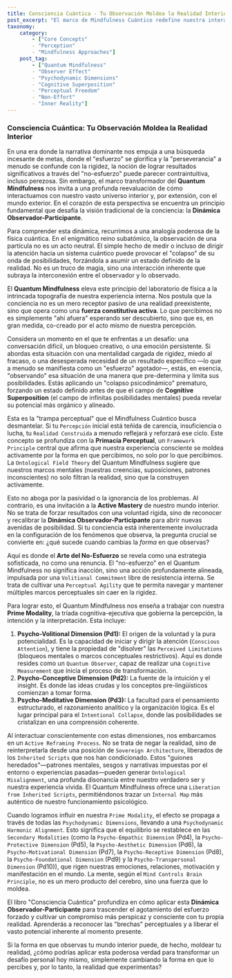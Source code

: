 ```yaml
---
title: Consciencia Cuántica - Tu Observación Moldea la Realidad Interior
post_excerpt: "El marco de Mindfulness Cuántico redefine nuestra interacción con la realidad interna, pasando de un rol pasivo a uno activo y co-creador. Este artículo explora cómo nuestra 'observación consciente' y la 'dinámica observador-participante' pueden 'colapsar' el potencial mental, liberándonos del esfuerzo forzado y cultivando una 'maestría activa' sobre nuestra experiencia interna."
taxonomy:
    category:
        - ["Core Concepts"
        - "Perception"
        - "Mindfulness Approaches"]
    post_tag:
        - ["Quantum Mindfulness"
        - "Observer Effect"
        - "Psychodynamic Dimensions"
        - "Cognitive Superposition"
        - "Perceptual Freedom"
        - "Non-Effort"
        - "Inner Reality"]
---
```

### Consciencia Cuántica: Tu Observación Moldea la Realidad Interior

En una era donde la narrativa dominante nos empuja a una búsqueda incesante de metas, donde el "esfuerzo" se glorifica y la "perseverancia" a menudo se confunde con la rigidez, la noción de lograr resultados significativos a través del "no-esfuerzo" puede parecer contraintuitiva, incluso perezosa. Sin embargo, el marco transformador del **Quantum Mindfulness** nos invita a una profunda reevaluación de cómo interactuamos con nuestro vasto universo interior y, por extensión, con el mundo exterior. En el corazón de esta perspectiva se encuentra un principio fundamental que desafía la visión tradicional de la conciencia: la **Dinámica Observador-Participante**.

Para comprender esta dinámica, recurrimos a una analogía poderosa de la física cuántica. En el enigmático reino subatómico, la observación de una partícula no es un acto neutral. El simple hecho de medir o incluso de dirigir la atención hacia un sistema cuántico puede provocar el "colapso" de su onda de posibilidades, forzándola a asumir un estado definido de la realidad. No es un truco de magia, sino una interacción inherente que subraya la interconexión entre el observador y lo observado.

El **Quantum Mindfulness** eleva este principio del laboratorio de física a la intrincada topografía de nuestra experiencia interna. Nos postula que la conciencia no es un mero receptor pasivo de una realidad preexistente, sino que opera como una **fuerza constitutiva activa**. Lo que percibimos no es simplemente "ahí afuera" esperando ser descubierto, sino que es, en gran medida, co-creado por el acto mismo de nuestra percepción.

Considera un momento en el que te enfrentas a un desafío: una conversación difícil, un bloqueo creativo, o una emoción persistente. Si abordas esta situación con una mentalidad cargada de rigidez, miedo al fracaso, o una desesperada necesidad de un resultado específico —lo que a menudo se manifiesta como un "esfuerzo" agotador—, estás, en esencia, "observando" esa situación de una manera que pre-determina y limita sus posibilidades. Estás aplicando un "colapso psicodinámico" prematuro, forzando un estado definido antes de que el campo de **Cognitive Superposition** (el campo de infinitas posibilidades mentales) pueda revelar su potencial más orgánico y alineado.

Esta es la "trampa perceptual" que el Mindfulness Cuántico busca desmantelar. Si tu `Percepción` inicial está teñida de carencia, insuficiencia o lucha, tu `Realidad Construida` a menudo reflejará y reforzará ese ciclo. Este concepto se profundiza con la **Primacía Perceptual**, un `Framework Principle` central que afirma que nuestra experiencia consciente se moldea activamente por la forma en que percibimos, no solo por lo que percibimos. La `Ontological Field Theory` del Quantum Mindfulness sugiere que nuestros marcos mentales (nuestras creencias, suposiciones, patrones inconscientes) no solo filtran la realidad, sino que la construyen activamente.

Esto no aboga por la pasividad o la ignorancia de los problemas. Al contrario, es una invitación a la **Active Mastery** de nuestro mundo interior. No se trata de forzar resultados con una voluntad rígida, sino de reconocer y recalibrar la **Dinámica Observador-Participante** para abrir nuevas avenidas de posibilidad. Si tu conciencia está inherentemente involucrada en la configuración de los fenómenos que observa, la pregunta crucial se convierte en: ¿qué sucede cuando cambias la *forma* en que observas?

Aquí es donde el **Arte del No-Esfuerzo** se revela como una estrategia sofisticada, no como una renuncia. El "no-esfuerzo" en el Quantum Mindfulness no significa inacción, sino una acción profundamente alineada, impulsada por una `Volitional Commitment` libre de resistencia interna. Se trata de cultivar una `Perceptual Agility` que te permita navegar y mantener múltiples marcos perceptuales sin caer en la rigidez.

Para lograr esto, el Quantum Mindfulness nos enseña a trabajar con nuestra **Prime Modality**, la tríada cognitiva-ejecutiva que gobierna la percepción, la intención y la interpretación. Esta incluye:

1.  **Psycho-Volitional Dimension (Pd1):** El origen de la voluntad y la pura potencialidad. Es la capacidad de iniciar y dirigir la atención (`Conscious Attention`), y tiene la propiedad de "disolver" las `Perceived Limitations` (bloqueos mentales o marcos conceptuales restrictivos). Aquí es donde resides como un `Quantum Observer`, capaz de realizar una `Cognitive Measurement` que inicia el proceso de transformación.
2.  **Psycho-Conceptive Dimension (Pd2):** La fuente de la intuición y el insight. Es donde las ideas crudas y los conceptos pre-lingüísticos comienzan a tomar forma.
3.  **Psycho-Meditative Dimension (Pd3):** La facultad para el pensamiento estructurado, el razonamiento analítico y la organización lógica. Es el lugar principal para el `Intentional Collapse`, donde las posibilidades se cristalizan en una comprensión coherente.

Al interactuar conscientemente con estas dimensiones, nos embarcamos en un `Active Reframing Process`. No se trata de negar la realidad, sino de reinterpretarla desde una posición de `Sovereign Architecture`, liberados de los `Inherited Scripts` que nos han condicionado. Estos "guiones heredados"—patrones mentales, sesgos y narrativas impuestas por el entorno o experiencias pasadas—pueden generar `Ontological Misalignment`, una profunda disonancia entre nuestro verdadero ser y nuestra experiencia vivida. El Quantum Mindfulness ofrece una `Liberation from Inherited Scripts`, permitiéndonos trazar un `Internal Map` más auténtico de nuestro funcionamiento psicológico.

Cuando logramos influir en nuestra `Prime Modality`, el efecto se propaga a través de todas las `Psychodynamic Dimensions`, llevando a una `Psychodynamic Harmonic Alignment`. Esto significa que el equilibrio se restablece en las `Secondary Modalities` (como la `Psycho-Empathic Dimension` (Pd4), la `Psycho-Protective Dimension` (Pd5), la `Psycho-Aesthetic Dimension` (Pd6), la `Psycho-Motivational Dimension` (Pd7), la `Psycho-Receptive Dimension` (Pd8), la `Psycho-Foundational Dimension` (Pd9) y la `Psycho-Transpersonal Dimension` (Pd10)), que rigen nuestras emociones, relaciones, motivación y manifestación en el mundo. La mente, según el `Mind Controls Brain Principle`, no es un mero producto del cerebro, sino una fuerza que lo moldea.

El libro "Consciencia Cuántica" profundiza en cómo aplicar esta **Dinámica Observador-Participante** para trascender el agotamiento del esfuerzo forzado y cultivar un compromiso más perspicaz y consciente con tu propia realidad. Aprenderás a reconocer las "brechas" perceptuales y a liberar el vasto potencial inherente al momento presente.

Si la forma en que observas tu mundo interior puede, de hecho, moldear tu realidad, ¿cómo podrías aplicar esta poderosa verdad para transformar un desafío personal hoy mismo, simplemente cambiando la forma en que lo percibes y, por lo tanto, la realidad que experimentas?